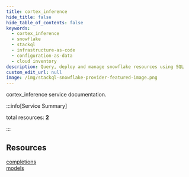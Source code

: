 ```yaml
---
title: cortex_inference
hide_title: false
hide_table_of_contents: false
keywords:
  - cortex_inference
  - snowflake
  - stackql
  - infrastructure-as-code
  - configuration-as-data
  - cloud inventory
description: Query, deploy and manage snowflake resources using SQL
custom_edit_url: null
image: /img/stackql-snowflake-provider-featured-image.png
---
```


cortex_inference service documentation.

:::info[Service Summary]

total resources: __2__  

:::

## Resources
<div class="row">
<div class="providerDocColumn">
<a href="/services/cortex_inference/completions/">completions</a>
</div>
<div class="providerDocColumn">
<a href="/services/cortex_inference/models/">models</a>
</div>
</div>